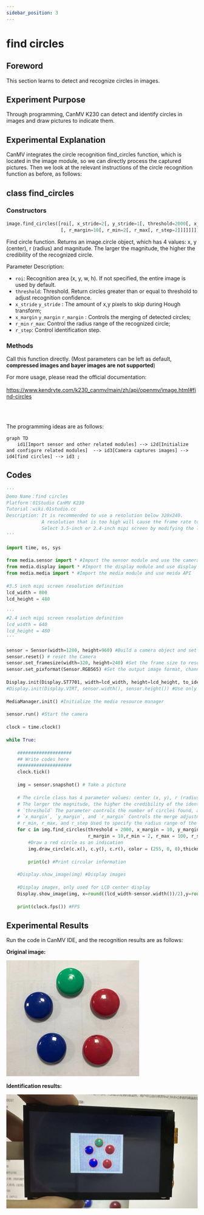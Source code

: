 ```yaml
---
sidebar_position: 3
---
```


# find circles

## Foreword
This section learns to detect and recognize circles in images.

## Experiment Purpose
Through programming, CanMV K230 can detect and identify circles in images and draw pictures to indicate them.

## Experimental Explanation

CanMV integrates the circle recognition find_circles function, which is located in the image module, so we can directly process the captured pictures. Then we look at the relevant instructions of the circle recognition function as before, as follows:

## class find_circles

### Constructors
```python
image.find_circles([roi[, x_stride=2[, y_stride=1[, threshold=2000[, x_margin=10[, y_margin=10
                    [, r_margin=10[, r_min=2[, r_max[, r_step=2]]]]]]]]]])
```
Find circle function. Returns an image.circle object, which has 4 values: x, y (center), r (radius) and magnitude. The larger the magnitude, the higher the credibility of the recognized circle.

Parameter Description:
- `roi`: Recognition area (x, y, w, h). If not specified, the entire image is used by default.
- `threshold`: Threshold. Return circles greater than or equal to threshold to adjust recognition confidence.
- `x_stride`  `y_stride` : The amount of x,y pixels to skip during Hough transform;
- `x_margin` `y_margin` `r_margin` : Controls the merging of detected circles;
- `r_min`  `r_max`: Control the radius range of the recognized circle;
- `r_step`: Control identification step.

### Methods

Call this function directly. (Most parameters can be left as default, **compressed images and bayer images are not supported**)

For more usage, please read the official documentation:<br></br>
https://www.kendryte.com/k230_canmv/main/zh/api/openmv/image.html#find-circles

<br></br>

The programming ideas are as follows:

```mermaid
graph TD
    id1[Import sensor and other related modules] --> i2d[Initialize and configure related modules]  --> id3[Camera captures images] --> id4[find circles] --> id3 ;
```

## Codes

```python
'''
Demo Name：find circles
Platform：01Studio CanMV K230
Tutorial：wiki.01studio.cc
Description: It is recommended to use a resolution below 320x240.
             A resolution that is too high will cause the frame rate to drop.
             Select 3.5-inch or 2.4-inch mipi screen by modifying the lcd_width and lcd_height parameter values.
'''

import time, os, sys

from media.sensor import * #Import the sensor module and use the camera API
from media.display import * #Import the display module and use display API
from media.media import * #Import the media module and use meida API

#3.5 inch mipi screen resolution definition
lcd_width = 800
lcd_height = 480

'''
#2.4 inch mipi screen resolution definition
lcd_width = 640
lcd_height = 480
'''

sensor = Sensor(width=1280, height=960) #Build a camera object and set the camera image length and width to 4:3
sensor.reset() # reset the Camera
sensor.set_framesize(width=320, height=240) #Set the frame size to resolution (320x240), default channel 0
sensor.set_pixformat(Sensor.RGB565) #Set the output image format, channel 0

Display.init(Display.ST7701, width=lcd_width, height=lcd_height, to_ide=True) #Use 3.5-inch mipi screen and IDE buffer to display images at the same time
#Display.init(Display.VIRT, sensor.width(), sensor.height()) #Use only the IDE buffer to display images

MediaManager.init() #Initialize the media resource manager

sensor.run() #Start the camera

clock = time.clock()

while True:

    ####################
    ## Write codes here
    ####################
    clock.tick()

    img = sensor.snapshot() # Take a picture

    # The circle class has 4 parameter values: center (x, y), r (radius) and magnitude;
    # The larger the magnitude, the higher the credibility of the identified circle.
    # `threshold` The parameter controls the number of circles found, and increasing the value will reduce the total #             number of recognized circles.
    # `x_margin`, `y_margin`, and `r_margin` Controls the merge adjustment for detected approaching circles.
    # r_min, r_max, and r_step Used to specify the radius range of the test circle.
    for c in img.find_circles(threshold = 2000, x_margin = 10, y_margin= 10,
                              r_margin = 10,r_min = 2, r_max = 100, r_step = 2):
        #Draw a red circle as an indication
        img.draw_circle(c.x(), c.y(), c.r(), color = (255, 0, 0),thickness=2)

        print(c) #Print circular information

    #Display.show_image(img) #Display images

    #Display images, only used for LCD center display
    Display.show_image(img, x=round((lcd_width-sensor.width())/2),y=round((lcd_height-sensor.height())/2))

    print(clock.fps()) #FPS

```

## Experimental Results

Run the code in CanMV IDE, and the recognition results are as follows:

**Original image:**

![circles](./img/find_circles/find_circles1.png)

**Identification results:**

![circles](./img/find_circles/find_circles2.png)
